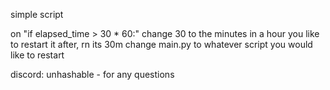 simple script

on "if elapsed_time > 30 * 60:" change 30 to the minutes in a hour you like to restart it after, rn its 30m
change main.py to whatever script you would like to restart

discord: unhashable  -  for any questions
